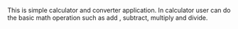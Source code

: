 This is simple calculator and converter application.
In calculator user can do the basic math operation such as add , subtract, multiply and divide.
